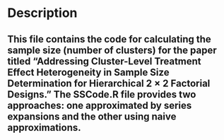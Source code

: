 # Description
## This file contains the code for calculating the sample size (number of clusters) for the paper titled “Addressing Cluster-Level Treatment Effect Heterogeneity in Sample Size Determination for Hierarchical 2 × 2 Factorial Designs.” The SSCode.R file provides two approaches: one approximated by series expansions and the other using naive approximations.
